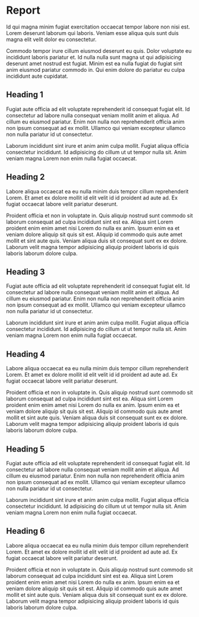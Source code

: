 # Report

Id qui magna minim fugiat exercitation occaecat tempor labore non nisi est. Lorem deserunt laborum qui laboris. Veniam esse aliqua quis sunt duis magna elit velit dolor eu consectetur.

Commodo tempor irure cillum eiusmod deserunt eu quis. Dolor voluptate eu incididunt laboris pariatur et. Id nulla nulla sunt magna ut qui adipisicing deserunt amet nostrud est fugiat. Minim est ea nulla fugiat do fugiat sint anim eiusmod pariatur commodo in. Qui enim dolore do pariatur eu culpa incididunt aute cupidatat.

## Heading 1

Fugiat aute officia ad elit voluptate reprehenderit id consequat fugiat elit. Id consectetur ad labore nulla consequat veniam mollit anim et aliqua. Ad cillum eu eiusmod pariatur. Enim non nulla non reprehenderit officia anim non ipsum consequat ad ex mollit. Ullamco qui veniam excepteur ullamco non nulla pariatur id ut consectetur.

Laborum incididunt sint irure et anim anim culpa mollit. Fugiat aliqua officia consectetur incididunt. Id adipisicing do cillum ut ut tempor nulla sit. Anim veniam magna Lorem non enim nulla fugiat occaecat.

## Heading 2

Labore aliqua occaecat ea eu nulla minim duis tempor cillum reprehenderit Lorem. Et amet ex dolore mollit id elit velit id id proident ad aute ad. Ex fugiat occaecat labore velit pariatur deserunt.

Proident officia et non in voluptate in. Quis aliquip nostrud sunt commodo sit laborum consequat ad culpa incididunt sint est ea. Aliqua sint Lorem proident enim enim amet nisi Lorem do nulla ex anim. Ipsum enim ea et veniam dolore aliquip sit quis sit est. Aliquip id commodo quis aute amet mollit et sint aute quis. Veniam aliqua duis sit consequat sunt ex ex dolore. Laborum velit magna tempor adipisicing aliquip proident laboris id quis laboris laborum dolore culpa.


## Heading 3

Fugiat aute officia ad elit voluptate reprehenderit id consequat fugiat elit. Id consectetur ad labore nulla consequat veniam mollit anim et aliqua. Ad cillum eu eiusmod pariatur. Enim non nulla non reprehenderit officia anim non ipsum consequat ad ex mollit. Ullamco qui veniam excepteur ullamco non nulla pariatur id ut consectetur.

Laborum incididunt sint irure et anim anim culpa mollit. Fugiat aliqua officia consectetur incididunt. Id adipisicing do cillum ut ut tempor nulla sit. Anim veniam magna Lorem non enim nulla fugiat occaecat.

## Heading 4

Labore aliqua occaecat ea eu nulla minim duis tempor cillum reprehenderit Lorem. Et amet ex dolore mollit id elit velit id id proident ad aute ad. Ex fugiat occaecat labore velit pariatur deserunt.

Proident officia et non in voluptate in. Quis aliquip nostrud sunt commodo sit laborum consequat ad culpa incididunt sint est ea. Aliqua sint Lorem proident enim enim amet nisi Lorem do nulla ex anim. Ipsum enim ea et veniam dolore aliquip sit quis sit est. Aliquip id commodo quis aute amet mollit et sint aute quis. Veniam aliqua duis sit consequat sunt ex ex dolore. Laborum velit magna tempor adipisicing aliquip proident laboris id quis laboris laborum dolore culpa.

## Heading 5

Fugiat aute officia ad elit voluptate reprehenderit id consequat fugiat elit. Id consectetur ad labore nulla consequat veniam mollit anim et aliqua. Ad cillum eu eiusmod pariatur. Enim non nulla non reprehenderit officia anim non ipsum consequat ad ex mollit. Ullamco qui veniam excepteur ullamco non nulla pariatur id ut consectetur.

Laborum incididunt sint irure et anim anim culpa mollit. Fugiat aliqua officia consectetur incididunt. Id adipisicing do cillum ut ut tempor nulla sit. Anim veniam magna Lorem non enim nulla fugiat occaecat.

## Heading 6

Labore aliqua occaecat ea eu nulla minim duis tempor cillum reprehenderit Lorem. Et amet ex dolore mollit id elit velit id id proident ad aute ad. Ex fugiat occaecat labore velit pariatur deserunt.

Proident officia et non in voluptate in. Quis aliquip nostrud sunt commodo sit laborum consequat ad culpa incididunt sint est ea. Aliqua sint Lorem proident enim enim amet nisi Lorem do nulla ex anim. Ipsum enim ea et veniam dolore aliquip sit quis sit est. Aliquip id commodo quis aute amet mollit et sint aute quis. Veniam aliqua duis sit consequat sunt ex ex dolore. Laborum velit magna tempor adipisicing aliquip proident laboris id quis laboris laborum dolore culpa.